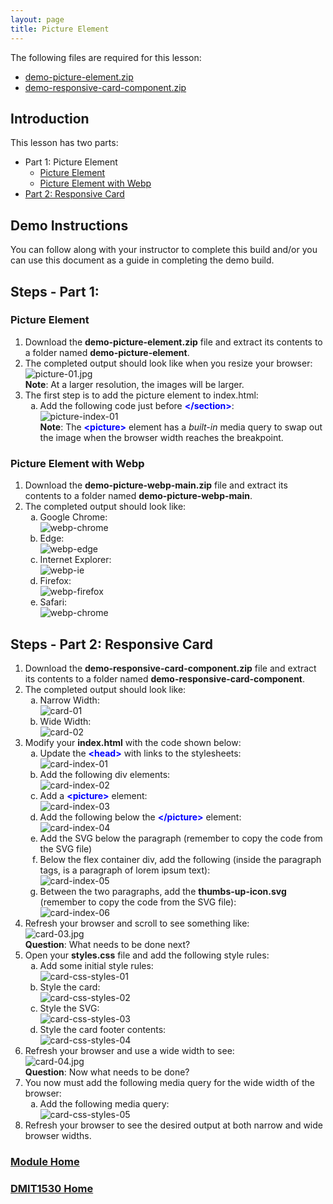 ```yaml
---
layout: page
title: Picture Element
---
```

<style>
    .css-class{
        color: firebrick;
        font-weight: bold;
    }
    .html-class{
        color: blue;
        font-weight: bold;
    }
</style>

The following files are required for this lesson:
* [demo-picture-element.zip](files/demo-picture-element.zip)
* [demo-responsive-card-component.zip](files/demo-responsive-card-component.zip)

## Introduction
This lesson has two parts:
* Part 1: Picture Element
  * [Picture Element](#picture)
  * [Picture Element with Webp](#webp)
* [Part 2: Responsive Card](#card)

## Demo Instructions
You can follow along with your instructor to complete this build and/or you can use this document as a guide in completing the demo build.

## Steps - Part 1:
### <a ID="picture">Picture Element</a>
1.	Download the **demo-picture-element.zip** file and extract its contents to a folder named **demo-picture-element**.
2.	The completed output should look like when you resize your browser:<br>
![picture-01.jpg](files/picture-01.jpg)<br>
**Note**: At a larger resolution, the images will be larger.
3.	The first step is to add the picture element to index.html:<br>
    <ol type="a">
        <li>Add the following code just before <span class="html-class">&lt;/section&gt;</span>:<br>
        <img src="files/picture-index-01.jpg" alt="picture-index-01"><br>
        <b>Note</b>: The <span class="html-class">&lt;picture&gt;</span> element has a <em>built-in</em> media query to swap out the image when the browser width reaches the breakpoint.
    </ol>

### <a ID="webp">Picture Element with Webp</a>
1. Download the **demo-picture-webp-main.zip** file and extract its contents to a folder named **demo-picture-webp-main**.
2.	The completed output should look like:<br>
    <ol type="a">
        <li>Google Chrome:<br>
        <img src="files/webp-chrome.jpg" alt="webp-chrome">
        </li>
        <li>Edge:<br>
        <img src="files/webp-edge.jpg" alt="webp-edge">
        </li>
        <li>Internet Explorer:<br>
        <img src="files/webp-ie.jpg" alt="webp-ie">
        </li>
        <li>Firefox:<br>
        <img src="files/webp-firefox.jpg" alt="webp-firefox">
        </li>
        <li>Safari:<br>
        <img src="files/webp-safari.jpg" alt="webp-chrome">
        </li>
    </ol>

## Steps - <a ID="card">Part 2</a>: Responsive Card
1. Download the **demo-responsive-card-component.zip** file and extract its contents to a folder named **demo-responsive-card-component**.
2.	The completed output should look like:<br>
    <ol type="a">
        <li>Narrow Width:<br>
        <img src="files/card-01.jpg" alt="card-01">
        </li>
        <li>Wide Width:<br>
        <img src="files/card-02.jpg" alt="card-02">
        </li>
    </ol>
3.	Modify your **index.html** with the code shown below:<br>
    <ol type="a">
        <li>Update the <span class="html-class">&lt;head&gt;</span> with links to the stylesheets:<br>
        <img src="files/card-index-01.jpg" alt="card-index-01">
        </li>
        <li>Add the following div elements:<br>
        <img src="files/card-index-02.jpg" alt="card-index-02">
        </li>
        <li>Add a <span class="html-class">&lt;picture&gt;</span> element:<br>
        <img src="files/card-index-03.jpg" alt="card-index-03">
        </li>
         <li>Add the following below the <span class="html-class">&lt;/picture&gt;</span> element:<br>
        <img src="files/card-index-04.jpg" alt="card-index-04">
        </li>
        <li>Add the SVG below the paragraph (remember to copy the code from the SVG file)</li>
        <li>Below the flex container div, add the following (inside the paragraph tags, is a paragraph of lorem ipsum text):<br>
        <img src="files/card-index-05.jpg" alt="card-index-05">
        </li>
        <li>Between the two paragraphs, add the <b>thumbs-up-icon.svg</b> (remember to copy the code from the SVG file):<br>
        <img src="files/card-index-06.jpg" alt="card-index-06">
        </li>
    </ol>
4.	Refresh your browser and scroll to see something like:<br>
![card-03.jpg](files/card-03.jpg)<br>**Question**: What needs to be done next?
5.	Open your **styles.css** file and add the following style rules:<br>
    <ol type="a">
        <li>Add some initial style rules:<br>
        <img src="files/card-css-styles-01.jpg" alt="card-css-styles-01">
        </l1>
        <li>Style the card:<br>
        <img src="files/card-css-styles-02.jpg" alt="card-css-styles-02">
        </l1>
        <li>Style the SVG:<br>
        <img src="files/card-css-styles-03.jpg" alt="card-css-styles-03">
        </l1>
        <li>Style the card footer contents:<br>
        <img src="files/card-css-styles-04.jpg" alt="card-css-styles-04">
        </l1>
    </ol>
6.	Refresh your browser and use a wide width to see:<br>
![card-04.jpg](files/card-04.jpg)<br>**Question**: Now what needs to be done?
7.	You now must add the following media query for the wide width of the browser:<br>
    <ol type="a">
        <li>Add the following media query:<br>
        <img src="files/card-css-styles-05.jpg" alt="card-css-styles-05">
        </l1>
    </ol>
8.	Refresh your browser to see the desired output at both narrow and wide browser widths.

### [Module Home](../module3.md)
### [DMIT1530 Home](../../)